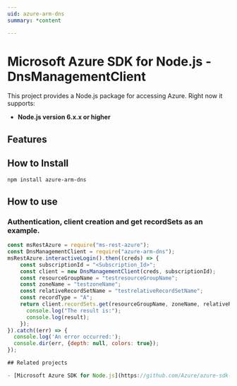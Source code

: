 ```yaml
---
uid: azure-arm-dns
summary: *content

---
```

# Microsoft Azure SDK for Node.js - DnsManagementClient
This project provides a Node.js package for accessing Azure. Right now it supports:
- **Node.js version 6.x.x or higher**

## Features


## How to Install

```bash
npm install azure-arm-dns
```

## How to use

### Authentication, client creation and get recordSets as an example.

```javascript
const msRestAzure = require("ms-rest-azure");
const DnsManagementClient = require("azure-arm-dns");
msRestAzure.interactiveLogin().then((creds) => {
    const subscriptionId = "<Subscription_Id>";
    const client = new DnsManagementClient(creds, subscriptionId);
    const resourceGroupName = "testresourceGroupName";
    const zoneName = "testzoneName";
    const relativeRecordSetName = "testrelativeRecordSetName";
    const recordType = "A";
    return client.recordSets.get(resourceGroupName, zoneName, relativeRecordSetName, recordType).then((result) => {
      console.log("The result is:");
      console.log(result);
    });
}).catch((err) => {
  console.log('An error occurred:');
  console.dir(err, {depth: null, colors: true});
});

## Related projects

- [Microsoft Azure SDK for Node.js](https://github.com/Azure/azure-sdk-for-node)
